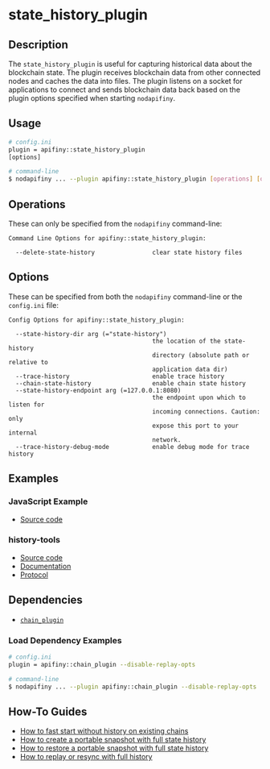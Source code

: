 # state_history_plugin

## Description

The `state_history_plugin` is useful for capturing historical data about the blockchain state. The plugin receives blockchain data from other connected nodes and caches the data into files. The plugin listens on a socket for applications to connect and sends blockchain data back based on the plugin options specified when starting `nodapifiny`.

## Usage

```sh
# config.ini
plugin = apifiny::state_history_plugin
[options]

# command-line
$ nodapifiny ... --plugin apifiny::state_history_plugin [operations] [options]
```

## Operations

These can only be specified from the `nodapifiny` command-line:

```console
Command Line Options for apifiny::state_history_plugin:

  --delete-state-history                clear state history files
```

## Options

These can be specified from both the `nodapifiny` command-line or the `config.ini` file:

```console
Config Options for apifiny::state_history_plugin:

  --state-history-dir arg (="state-history")
                                        the location of the state-history 
                                        directory (absolute path or relative to
                                        application data dir)
  --trace-history                       enable trace history
  --chain-state-history                 enable chain state history
  --state-history-endpoint arg (=127.0.0.1:8080)
                                        the endpoint upon which to listen for 
                                        incoming connections. Caution: only 
                                        expose this port to your internal 
                                        network.
  --trace-history-debug-mode            enable debug mode for trace history
```

## Examples

### JavaScript Example

  * [Source code](https://github.com/APIFINY/apifiny/blob/state-history-docs/docs/state-history-plugin/js-example.md)

### history-tools

  * [Source code](https://github.com/APIFINY/history-tools/)
  * [Documentation](https://apifiny.github.io/history-tools/)
  * [Protocol](https://github.com/APIFINY/apifiny/blob/state-history-docs/docs/state-history-plugin/protocol.md)

## Dependencies

* [`chain_plugin`](../chain_plugin/index.md)

### Load Dependency Examples

```sh
# config.ini
plugin = apifiny::chain_plugin --disable-replay-opts

# command-line
$ nodapifiny ... --plugin apifiny::chain_plugin --disable-replay-opts
```

## How-To Guides

* [How to fast start without history on existing chains](how-to-fast-start-without-old-history.md)
* [How to create a portable snapshot with full state history](how-to-create-snapshot-with-full-history.md)
* [How to restore a portable snapshot with full state history](how-to-restore-snapshot-with-full-history.md)
* [How to replay or resync with full history](how-to-replay-or-resync-wth-full-history.md)
